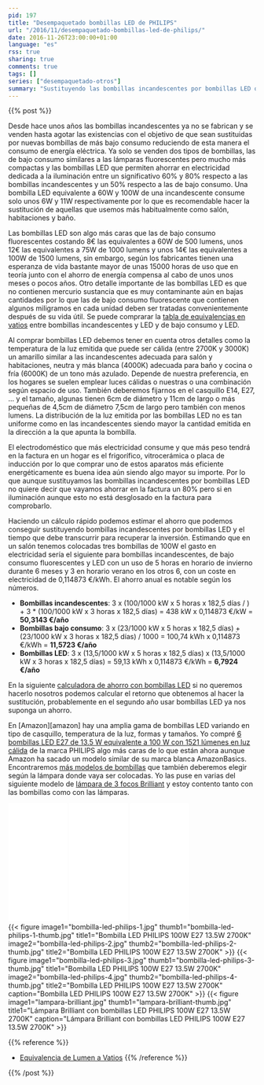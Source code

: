 ```yaml
---
pid: 197
title: "Desempaquetado bombillas LED de PHILIPS"
url: "/2016/11/desempaquetado-bombillas-led-de-philips/"
date: 2016-11-26T23:00:00+01:00
language: "es"
rss: true
sharing: true
comments: true
tags: []
series: ["desempaquetado-otros"]
summary: "Sustituyendo las bombillas incandescentes por bombillas LED o de bajo consumo de aquellas que usemos más habitualmente (salón, habitaciones y baño) podemos ahorrar de forma significativa en iluminación en la factura de electricidad. Su coste aunque más caro llega a compensar pasados unos meses tanto por su menor consumo como por su mayor vida útil."
---
```


{{% post %}}

Desde hace unos años las bombillas incandescentes ya no se fabrican y se venden hasta agotar las existencias con el objetivo de que sean sustituidas por nuevas bombillas de más bajo consumo reduciendo de esta manera el consumo de energía eléctrica. Ya solo se venden dos tipos de bombillas, las de bajo consumo similares a las lámparas fluorescentes pero mucho más compactas y las bombillas LED que permiten ahorrar en electricidad dedicada a la iluminación entre un significativo 60% y 80% respecto a las bombillas incandescentes y un 50% respecto a las de bajo consumo. Una bombilla LED equivalente a 60W y 100W de una incandescente consume solo unos 6W y 11W respectivamente por lo que es recomendable hacer la sustitución de aquellas que usemos más habitualmente como salón, habitaciones y baño.

Las bombillas LED son algo más caras que las de bajo consumo fluorescentes costando 8€ las equivalentes a 60W de 500 lumens, unos 12€ las equivalentes a 75W de 1000 lumens y unos 14€ las equivalentes a 100W de 1500 lumens, sin embargo, según los fabricantes tienen una esperanza de vida bastante mayor de unas 15000 horas de uso que en teoría junto con el ahorro de energía compensa al cabo de unos unos meses o pocos años. Otro detalle importante de las bombillas LED es que no contienen mercurio sustancia que es muy contaminante aún en bajas cantidades por lo que las de bajo consumo fluorescente que contienen algunos miligramos en cada unidad deben ser tratadas convenientemente después de su vida útil. Se puede comprarar la [tabla de equivalencias en vatios](http://blog.ledbox.es/ahorro-eficiencia-energetica/tabla-de-equivalencias-de-las-bombillas-led) entre bombillas incandescentes y LED y de bajo consumo y LED.

Al comprar bombillas LED debemos tener en cuenta otros detalles como la temperatura de la luz emitida que puede ser cálida (entre 2700K y 3000K) un amarillo similar a las incandescentes adecuada para salón y habitaciones, neutra y más blanca (4000K) adecuada para baño y cocina o fría (6000K) de un tono más azulado. Depende de nuestra preferencia, en los hogares se suelen emplear luces cálidas o nuestras o una combinación según espacio de uso. También deberemos fijarnos en el casquillo E14, E27, ... y el tamaño, algunas tienen 6cm de diámetro y 11cm de largo o más pequeñas de 4,5cm de diámetro 7,5cm de largo pero también con menos lumens. La distribución de la luz emitida por las bombillas LED no es tan uniforme como en las incandescentes siendo mayor la cantidad emitida en la dirección a la que apunta la bombilla.

El electrodoméstico que más electricidad consume y que más peso tendrá en la factura en un hogar es el frigorífico, vitrocerámica o placa de inducción por lo que comprar uno de estos aparatos más eficiente energéticamente es buena idea aún siendo algo mayor su importe. Por lo que aunque sustituyamos las bombillas incandescentes por bombillas LED no quiere decir que vayamos ahorrar en la factura un 80% pero si en iluminación aunque esto no está desglosado en la factura para comprobarlo.

Haciendo un cálculo rápido podemos estimar el ahorro que podemos conseguir sustituyendo bombillas incandescentes por bombillas LED y el tiempo que debe transcurrir para recuperar la inversión. Estimando que en un salón tenemos colocadas tres bombillas de 100W el gasto en electricidad sería el siguiente para bombillas incandescentes, de bajo consumo fluorescentes y LED con un uso de 5 horas en horario de invierno durante 6 meses y 3 en horario verano en los otros 6, con un coste en electricidad de 0,114873 €/kWh. El ahorro anual es notable según los números.

* **Bombillas incandescentes**: 3 x (100/1000 kW x 5 horas x 182,5 días / ) + 3 * (100/1000 kW x 3 horas x 182,5 días) = 438 kW x 0,114873 €/kW = **50,3143 €/año**
* **Bombillas bajo consumo**: 3 x (23/1000 kW x 5 horas x 182,5 días) ̣+ (23/1000 kW x 3 horas x 182,5 días) / 1000 = 100,74 kWh x 0,114873 €/kWh = **11,5723 €/año**
* **Bombillas LED**: 3 x (13,5/1000 kW x 5 horas x 182,5 días) x (13,5/1000 kW x 3 horas x 182,5 días) = 59,13 kWh x 0,114873 €/kWh = **6,7924 €/año**

En la siguiente [calculadora de ahorro con bombillas LED](http://www.bombillasled.net/content/11-calculadora-de-ahorro) si no queremos hacerlo nosotros podemos calcular el retorno que obtenemos al hacer la sustitución, probablemente en el segundo año usar bombillas LED ya nos suponga un ahorro.

En [Amazon][amazon] hay una amplia gama de bombillas LED variando en tipo de casquillo, temperatura de la luz, formas y tamaños. Yo compré [6 bombillas LED E27 de 13.5 W equivalente a 100 W con 1521 lúmenes en luz cálida](https://amzn.to/2fDevZv) de la marca PHILIPS algo más caras de lo que están ahora aunque Amazon ha sacado un modelo similar de su marca blanca AmazonBasics. Encontraremos [más modelos de bombillas](https://amzn.to/2fQIpr9) que también deberemos elegir según la lámpara donde vaya ser colocadas. Yo las puse en varias del siguiente modelo de [lámpara de 3 focos Brilliant](https://amzn.to/2fQKYJJ) y estoy contento tanto con las bombillas como con las lámparas.

<div class="media-amazon">
    <iframe style="width:120px;height:240px;" marginwidth="0" marginheight="0" scrolling="no" frameborder="0" src="//rcm-eu.amazon-adsystem.com/e/cm?lt1=_blank&bc1=000000&IS2=1&bg1=FFFFFF&fc1=000000&lc1=0000FF&t=blobit-21&o=30&p=8&l=as4&m=amazon&f=ifr&ref=as_ss_li_til&asins=B01GRYK35Y&linkId=27b2aaaf6a098d54c4ded8cb52f9f5a6&internal=1"></iframe>
    <iframe style="width:120px;height:240px;" marginwidth="0" marginheight="0" scrolling="no" frameborder="0" src="//rcm-eu.amazon-adsystem.com/e/cm?lt1=_blank&bc1=000000&IS2=1&bg1=FFFFFF&fc1=000000&lc1=0000FF&t=blobit-21&o=30&p=8&l=as4&m=amazon&f=ifr&ref=as_ss_li_til&asins=B01J1NTGVA&linkId=b0ce33f634a15053194c9178f2e2d7dc&internal=1"></iframe>
    <iframe style="width:120px;height:240px;" marginwidth="0" marginheight="0" scrolling="no" frameborder="0" src="//rcm-eu.amazon-adsystem.com/e/cm?lt1=_blank&bc1=000000&IS2=1&bg1=FFFFFF&fc1=000000&lc1=0000FF&t=blobit-21&o=30&p=8&l=as4&m=amazon&f=ifr&ref=as_ss_li_til&asins=B001BB1SSA&linkId=a35b7a1682f1f28f137f770d01fc5318&internal="></iframe>
</div>

<div class="media">
    {{< figure
        image1="bombilla-led-philips-1.jpg" thumb1="bombilla-led-philips-1-thumb.jpg" title1="Bombilla LED PHILIPS 100W E27 13.5W 2700K"
        image2="bombilla-led-philips-2.jpg" thumb2="bombilla-led-philips-2-thumb.jpg" title2="Bombilla LED PHILIPS 100W E27 13.5W 2700K" >}}
    {{< figure
        image1="bombilla-led-philips-3.jpg" thumb1="bombilla-led-philips-3-thumb.jpg" title1="Bombilla LED PHILIPS 100W E27 13.5W 2700K"
        image2="bombilla-led-philips-4.jpg" thumb2="bombilla-led-philips-4-thumb.jpg" title2="Bombilla LED PHILIPS 100W E27 13.5W 2700K"
        caption="Bombilla LED PHILIPS 100W E27 13.5W 2700K" >}}
    {{< figure
        image1="lampara-brilliant.jpg" thumb1="lampara-brilliant-thumb.jpg" title1="Lámpara Brilliant con bombillas LED PHILIPS 100W E27 13.5W 2700K"
        caption="Lámpara Brilliant con bombillas LED PHILIPS 100W E27 13.5W 2700K" >}}
</div>

{{% reference %}}

* [Equivalencia de Lumen a Vatios](http://www.llumor.es/info-led/equivalencia-de-lumen-a-vatios)
{{% /reference %}}

{{% /post %}}
